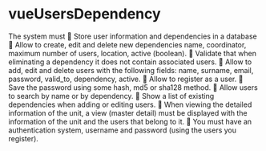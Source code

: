 # vueUsersDependency

The system must
 Store user information and dependencies in a database
 Allow to create, edit and delete new dependencies name, coordinator, maximum number of users, location, active (boolean).
 Validate that when eliminating a dependency it does not contain associated users.
 Allow to add, edit and delete users with the following fields: name, surname, email, password, valid_to, dependency, active.
 Allow to register as a user.
 Save the password using some hash, md5 or sha128 method.
 Allow users to search by name or by dependency.
 Show a list of existing dependencies when adding or editing users.
 When viewing the detailed information of the unit, a view (master detail) must be displayed with the information of the unit and the users that belong to it.
 You must have an authentication system, username and password (using the users you register).

